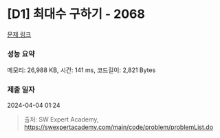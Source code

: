 # [D1] 최대수 구하기 - 2068 

[문제 링크](https://swexpertacademy.com/main/code/problem/problemDetail.do?contestProbId=AV5QQhbqA4QDFAUq) 

### 성능 요약

메모리: 26,988 KB, 시간: 141 ms, 코드길이: 2,821 Bytes

### 제출 일자

2024-04-04 01:24



> 출처: SW Expert Academy, https://swexpertacademy.com/main/code/problem/problemList.do